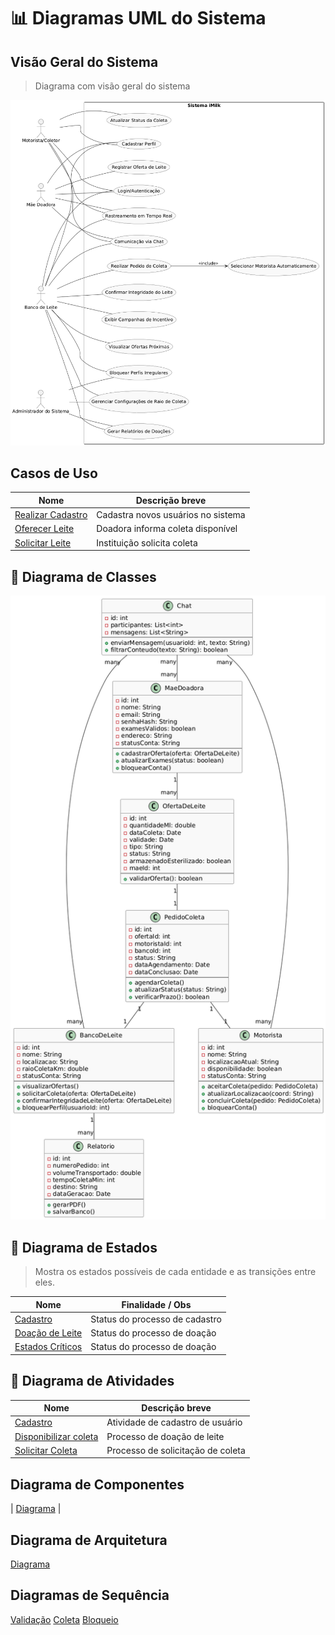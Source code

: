 # 📊 Diagramas UML do Sistema

## Visão Geral do Sistema

> Diagrama com visão geral do sistema

![Diagrama de Visão Geral](./Casos-de-Uso.png)

## Casos de Uso

| Nome                                  | Descrição breve                    | 
| ------------------------------------- | ---------------------------------- | 
| [Realizar Cadastro](./UC_cadastro.md) | Cadastra novos usuários no sistema |
| [Oferecer Leite](./UC_DispColeta.md)  | Doadora informa coleta disponível  |
| [Solicitar Leite](./UC_SolColeta.md)  | Instituição solicita coleta        |                                  

## 🔹 Diagrama de Classes

![Diagrama de Classes](./Diagrama_de_classes.png)

## 🔹 Diagrama de Estados

> Mostra os estados possíveis de cada entidade e as transições entre eles.

| Nome                                | Finalidade / Obs               |
| ----------------------------------- | ----------------------------   |
| [Cadastro](./DE_cadastro.png)       | Status do processo de cadastro |
| [Doação de Leite](./DE_doacao.png)  | Status do processo de doação   |
| [Estados Críticos](./Diagramas_de_estado.png)  | Status do processo de doação   |

## 🔹 Diagrama de Atividades

| Nome                                          | Descrição breve                   |
| --------------------------------------------- | --------------------------------- |
| [Cadastro](./AT_cadastro.png)                 | Atividade de cadastro de usuário  |
| [Disponibilizar coleta](./AT_DispColeta.png)  | Processo de doação de leite       |
| [Solicitar Coleta](./AT_SolColeta.png)        | Processo de solicitação de coleta |

## Diagrama de Componentes 

| [Diagrama](./Diagrama-de-componentes.png) |

## Diagrama de Arquitetura

[Diagrama](./Diagrama-de-arquitetura.png)

## Diagramas de Sequência 

[Validação](./Validação.png)
[Coleta](./Coleta.png)
[Bloqueio](./Bloqueio.png)
